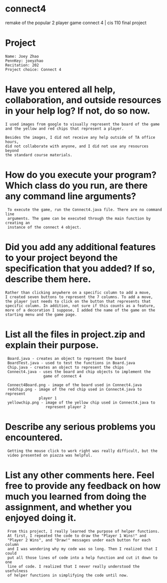 # connect4
remake of the popular 2 player game connect 4 | cis 110 final project

# Project

    Name: Joey Zhao
    PennKey: joeyzhao
    Recitation: 202
    Project choice: Connect 4

#  Have you entered all help, collaboration, and outside resources in your help log?  If not, do so now. 

    I used images from google to visually represent the board of the game 
    and the yellow and red chips that represent a player.
    
    Besides the images, I did not receive any help outside of TA office hours,
    did not collaborate with anyone, and I did not use any resources beyond
    the standard course materials.

#  How do you execute your program? Which class do you run, are there any command line arguments?

     To execute the game, run the Connect4.java file. There are no command line
     arguments. The game can be executed through the main function by creating an
     instance of the connect 4 object.

#  Did you add any additional features to your project beyond the specification that you added? If so, describe them here.

    Rather than clicking anywhere on a specific column to add a move,
    I created seven buttons to represent the 7 columns. To add a move, 
    the player just needs to click on the button that represents that 
    specific column. In addition, not sure if this counts as a feature, 
    more of a decoration I suppose, I added the name of the game on the
    starting menu and the game page.

#  List all the files in project.zip and explain their purpose.

     Board.java - creates an object to represent the board
     BoardTest.java - used to test the functions in Board.java
     Chip.java - creates an object to represent the chips
     Connect4.java - uses the board and chip objects to implement the 
                     game of connect 4
     
     Connect4Board.png - image of the board used in Connect4.java
     redchip.png - image of the red chip used in Connect4.java to represent
                   player 1
     yellowchip.png - image of the yellow chip used in Connect4.java to 
                      represent player 2
 
#  Describe any serious problems you encountered.                    

     Getting the mouse click to work right was really difficult, but the
     video presented on piazza was helpful. 

# List any other comments here. Feel free to provide any feedback on how much you learned from doing the assignment, and whether you enjoyed doing it. 

     From this project, I really learned the purpose of helper functions.
     At first, I repeated the code to draw the "Player 1 Wins!" and 
     "Player 2 Wins", and "Draw!" messages under each button for each column
     and I was wondering why my code was so long. Then I realized that I could
     put all those lines of code into a help function and cut it down to one 
     line of code. I realized that I never really understood the usefulness 
     of helper functions in simplifying the code until now. 
 
